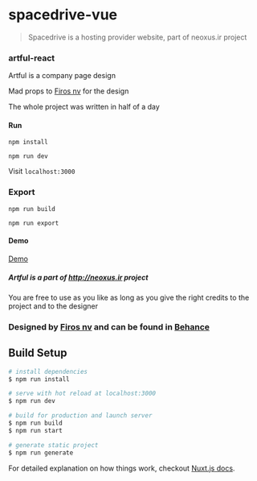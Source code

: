 # spacedrive-vue

> Spacedrive is a hosting provider website, part of neoxus.ir project

### artful-react 

Artful is a company page design

Mad props to <a href="https://www.behance.net/firosnv">Firos nv</a> for the design

The whole project was written in half of a day

#### Run

`npm install`

`npm run dev`

Visit `localhost:3000`

### Export

`npm run build`

`npm run export`

#### Demo

<a href="https://neoxus.ir/demo/artful-react">Demo</a>

##### Artful is a part of http://neoxus.ir project

You are free to use as you like as long as you give the right credits to the project and to the designer


### <div>Designed by <a href="https://www.behance.net/firosnv">Firos nv</a> and can be found in <a href="https://www.behance.net/gallery/81426537/Spacedrive-Web-UI-KIT?tracking_source=search%7Cfree%20website">‌Behance</a></div>

## Build Setup

``` bash
# install dependencies
$ npm run install

# serve with hot reload at localhost:3000
$ npm run dev

# build for production and launch server
$ npm run build
$ npm run start

# generate static project
$ npm run generate
```

For detailed explanation on how things work, checkout [Nuxt.js docs](https://nuxtjs.org).
